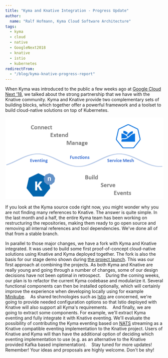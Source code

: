 ```yaml
---
title: "Kyma and Knative Integration - Progress Update"
author:
  name: "Ralf Hofmann, Kyma Cloud Software Architecture"
tags: 
  - kyma
  - cloud
  - native
  - GoogleNext2018
  - knative
  - istio
  - kubernetes
redirectFrom:
  - "/blog/kyma-knative-progress-report"
---
```


When Kyma was introduced to the public a few weeks ago at [Google Cloud Next ’18](https://cloud.withgoogle.com/next18/sf/), we talked about the strong partnership that we have with the Knative community. Kyma and Knative provide two complementary sets of building blocks, which together offer a powerful framework and a toolset to build cloud-native solutions on top of Kubernetes.

<!-- overview -->

![Kyma and Knative](./1-kyma-knative.png)

If you look at the Kyma source code right now, you might wonder why you are not finding many references to Knative. The answer is quite simple. In the last month and a half, the entire Kyma team has been working on restructuring the repositories, making them ready to go open source and removing all internal references and tool dependencies. We've done all of that from a stable branch.  

In parallel to those major changes, we have a fork with Kyma and Knative integrated. It was used to build some first proof-of-concept cloud-native solutions using Knative and Kyma deployed together. The fork is also the basis for our stage demo shown during [the project launch](https://www.youtube.com/watch?v=NaaGPGKyXEc&amp;t=42m50s). This was our first approach at combining the projects. As both Kyma and Knative are really young and going through a number of changes, some of our design decisions have not been optimal in retrospect. 
 
During the coming weeks, our plan is to refactor the current Kyma codebase and modularize it. Several functional components can then be installed optionally, which will certainly improve the experience when developing locally using for example [Minikube](https://kubernetes.io/docs/tasks/tools/install-minikube/). 
 
As shared technologies such as [Istio](https://istio.io/) are concerned, we're going to provide needed configuration options so that Istio deployed with Knative will also support all Kyma's requirements. 
 
And finally, we are going to extract some components. For example, we'll extract Kyma eventing and fully integrate it with Knative eventing. We'll evaluate the possibility of contributing the Kyma eventing based on [NATS](https://nats.io/) streaming as a Knative compatible eventing implementation to the Knative project. Users of Knative and Kyma will than have the additional option of deciding which eventing implementation to use (e.g. as an alternative to the Knative provided Kafka based implementation). 
 
Stay tuned for more updates! Remember! Your ideas and proposals are highly welcome. Don't be shy!  
